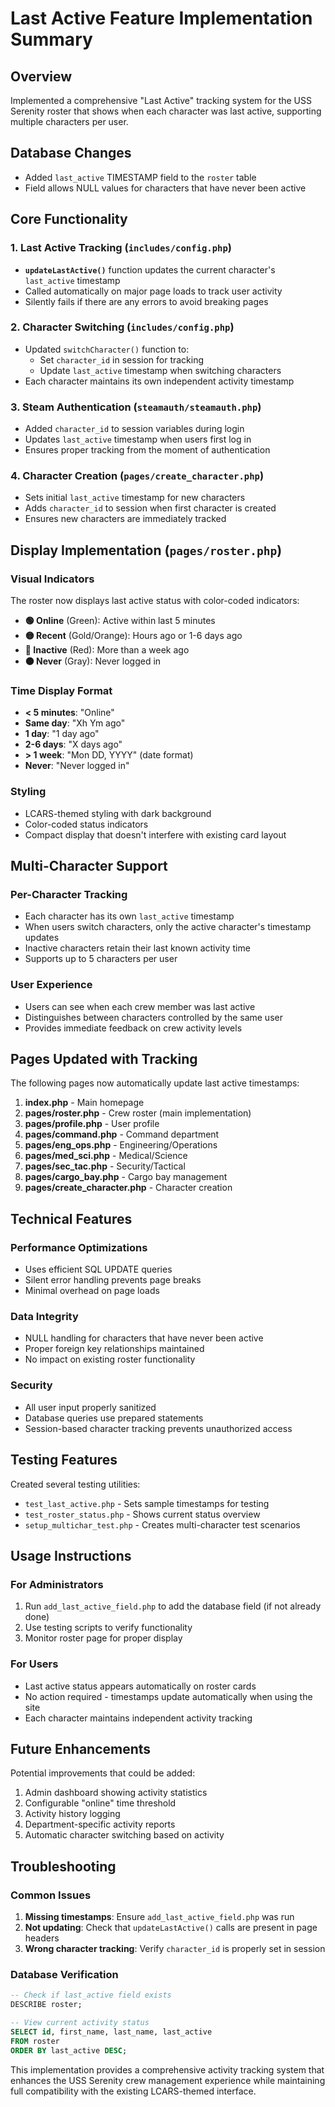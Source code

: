 # Last Active Feature Implementation Summary

## Overview
Implemented a comprehensive "Last Active" tracking system for the USS Serenity roster that shows when each character was last active, supporting multiple characters per user.

## Database Changes
- Added `last_active` TIMESTAMP field to the `roster` table
- Field allows NULL values for characters that have never been active

## Core Functionality

### 1. Last Active Tracking (`includes/config.php`)
- **`updateLastActive()`** function updates the current character's `last_active` timestamp
- Called automatically on major page loads to track user activity
- Silently fails if there are any errors to avoid breaking pages

### 2. Character Switching (`includes/config.php`)
- Updated `switchCharacter()` function to:
  - Set `character_id` in session for tracking
  - Update `last_active` timestamp when switching characters
- Each character maintains its own independent activity timestamp

### 3. Steam Authentication (`steamauth/steamauth.php`)
- Added `character_id` to session variables during login
- Updates `last_active` timestamp when users first log in
- Ensures proper tracking from the moment of authentication

### 4. Character Creation (`pages/create_character.php`)
- Sets initial `last_active` timestamp for new characters
- Adds `character_id` to session when first character is created
- Ensures new characters are immediately tracked

## Display Implementation (`pages/roster.php`)

### Visual Indicators
The roster now displays last active status with color-coded indicators:

- **🟢 Online** (Green): Active within last 5 minutes
- **🟡 Recent** (Gold/Orange): Hours ago or 1-6 days ago  
- **🔴 Inactive** (Red): More than a week ago
- **⚫ Never** (Gray): Never logged in

### Time Display Format
- **< 5 minutes**: "Online"
- **Same day**: "Xh Ym ago" 
- **1 day**: "1 day ago"
- **2-6 days**: "X days ago"
- **> 1 week**: "Mon DD, YYYY" (date format)
- **Never**: "Never logged in"

### Styling
- LCARS-themed styling with dark background
- Color-coded status indicators
- Compact display that doesn't interfere with existing card layout

## Multi-Character Support

### Per-Character Tracking
- Each character has its own `last_active` timestamp
- When users switch characters, only the active character's timestamp updates
- Inactive characters retain their last known activity time
- Supports up to 5 characters per user

### User Experience
- Users can see when each crew member was last active
- Distinguishes between characters controlled by the same user
- Provides immediate feedback on crew activity levels

## Pages Updated with Tracking

The following pages now automatically update last active timestamps:

1. **index.php** - Main homepage
2. **pages/roster.php** - Crew roster (main implementation)
3. **pages/profile.php** - User profile
4. **pages/command.php** - Command department
5. **pages/eng_ops.php** - Engineering/Operations
6. **pages/med_sci.php** - Medical/Science
7. **pages/sec_tac.php** - Security/Tactical
8. **pages/cargo_bay.php** - Cargo bay management
9. **pages/create_character.php** - Character creation

## Technical Features

### Performance Optimizations
- Uses efficient SQL UPDATE queries
- Silent error handling prevents page breaks
- Minimal overhead on page loads

### Data Integrity
- NULL handling for characters that have never been active
- Proper foreign key relationships maintained
- No impact on existing roster functionality

### Security
- All user input properly sanitized
- Database queries use prepared statements
- Session-based character tracking prevents unauthorized access

## Testing Features

Created several testing utilities:
- `test_last_active.php` - Sets sample timestamps for testing
- `test_roster_status.php` - Shows current status overview
- `setup_multichar_test.php` - Creates multi-character test scenarios

## Usage Instructions

### For Administrators
1. Run `add_last_active_field.php` to add the database field (if not already done)
2. Use testing scripts to verify functionality
3. Monitor roster page for proper display

### For Users
- Last active status appears automatically on roster cards
- No action required - timestamps update automatically when using the site
- Each character maintains independent activity tracking

## Future Enhancements

Potential improvements that could be added:
1. Admin dashboard showing activity statistics
2. Configurable "online" time threshold
3. Activity history logging
4. Department-specific activity reports
5. Automatic character switching based on activity

## Troubleshooting

### Common Issues
1. **Missing timestamps**: Ensure `add_last_active_field.php` was run
2. **Not updating**: Check that `updateLastActive()` calls are present in page headers
3. **Wrong character tracking**: Verify `character_id` is properly set in session

### Database Verification
```sql
-- Check if last_active field exists
DESCRIBE roster;

-- View current activity status
SELECT id, first_name, last_name, last_active 
FROM roster 
ORDER BY last_active DESC;
```

This implementation provides a comprehensive activity tracking system that enhances the USS Serenity crew management experience while maintaining full compatibility with the existing LCARS-themed interface.
